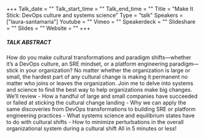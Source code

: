 +++
Talk_date = ""
Talk_start_time = ""
Talk_end_time = ""
Title = "Make It Stick: DevOps culture and systems science"
Type = "talk"
Speakers = ["laura-santamaria"]
Youtube = ""
Vimeo = ""
Speakerdeck = ""
Slideshare = ""
Slides = ""
Website = ""
+++

##### TALK ABSTRACT

How do you make cultural transformations and paradigm shifts—whether it’s a DevOps culture, an SRE mindset, or a platform engineering paradigm—stick in your organization? No matter whether the organization is large or small, the hardest part of any cultural change is making it permanent no matter who joins or leaves the organization. Join me to delve into systems and science to find the best way to help organizations make big changes. We’ll review - How a handful of large and small companies have succeeded or failed at sticking the cultural change landing - Why we can apply the same discoveries from DevOps transformations to building SRE or platform engineering practices - What systems science and equilibrium states have to do with cultural shifts - How to minimize perturbations in the overall organizational system during a cultural shift All in 5 minutes or less!